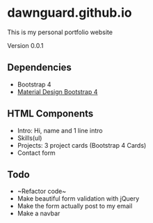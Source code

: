 # dawnguard.github.io
This is my personal portfolio website

Version 0.0.1

Dependencies
-----
* Bootstrap 4
* [Material Design Bootstrap 4](http://mdbootstrap.com/)

HTML Components
-----
* Intro: Hi, name and 1 line intro
* Skills(ul)
* Projects: 3 project cards (Bootstrap 4 Cards)
* Contact form

Todo
-----
+ ~Refactor code~
+ Make beautiful form validation with jQuery
+ Make the form actually post to my email
+ Make a navbar

